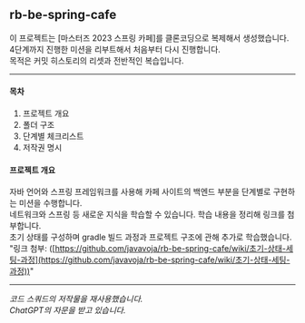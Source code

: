 ## rb-be-spring-cafe
이 프로젝트는 [마스터즈 2023 스프링 카페]를 클론코딩으로 복제해서 생성했습니다.<br> 
4단계까지 진행한 미션을 리부트해서 처음부터 다시 진행합니다.<br>
목적은 커밋 히스토리의 리셋과 전반적인 복습입니다.<br>

---

#### 목차
1. 프로젝트 개요 
2. 폴더 구조
3. 단계별 체크리스트
4. 저작권 명시

#### 프로젝트 개요
자바 언어와 스프링 프레임워크를 사용해 카페 사이트의 백엔드 부분을 단계별로 구현하는 미션을 수행합니다. <br> 
네트워크와 스프링 등 새로운 지식을 학습할 수 있습니다. 학습 내용을 정리해 링크를 첨부합니다. <br>
초기 상태를 구성하며 gradle 빌드 과정과 프로젝트 구조에 관해 추가로 학습했습니다.<br>
"링크 첨부: ([https://github.com/javavoja/rb-be-spring-cafe/wiki/초기-상태-세팅-과정](https://github.com/javavoja/rb-be-spring-cafe/wiki/초기-상태-세팅-과정))"

---
_코드 스쿼드의 저작물을 재사용했습니다.<br>
ChatGPT의 자문을 받고 있습니다._
